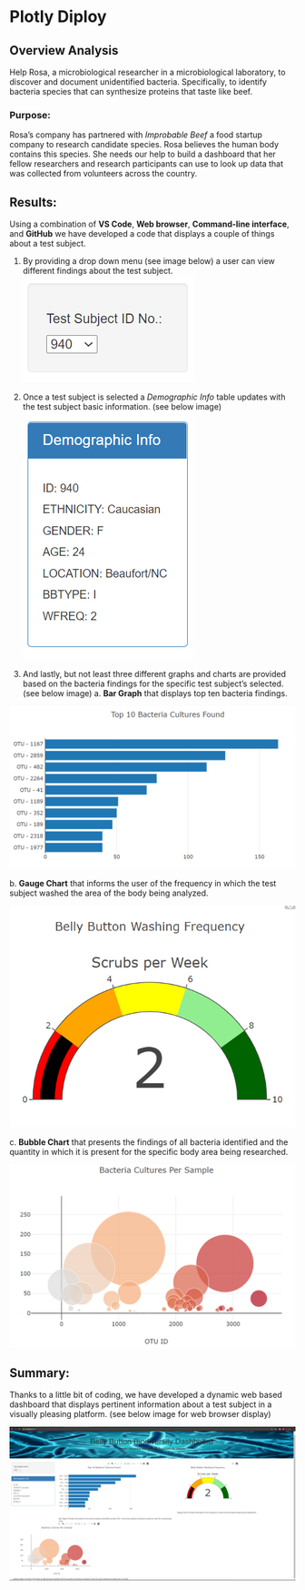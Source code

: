 # Plotly Diploy

## Overview Analysis
Help Rosa, a microbiological researcher in a microbiological laboratory, to discover and document unidentified bacteria.  Specifically, to identify bacteria species that can synthesize proteins that taste like beef. 
### Purpose:
Rosa’s company has partnered with *Improbable Beef* a food startup company to research candidate species. Rosa believes the human body contains this species. She needs our help to build a dashboard that her fellow researchers and research participants can use to look up data that was collected from volunteers across the country. 

## Results:
Using a combination of **VS Code**, **Web browser**, **Command-line interface**, and **GitHub** we have developed a code that displays a couple of things about a test subject. 
1. By providing a drop down menu (see image below) a user can view different findings about the test subject.
![]( https://github.com/Apollo619/plotly_diploy/blob/main/resources/test%20subject.PNG)

2. Once a test subject is selected a *Demographic Info* table updates with the test subject basic information. (see below image)
![]( https://github.com/Apollo619/plotly_diploy/blob/main/resources/demographic%20info.PNG)

3. And lastly, but not least three different graphs and charts are provided based on the bacteria findings for the specific test subject’s selected. (see below image)
   a. **Bar Graph** that displays top ten bacteria findings.
	
![]( https://github.com/Apollo619/plotly_diploy/blob/main/resources/bar.PNG)

   b. **Gauge Chart** that informs the user of the frequency in which the test subject washed the area of the body being analyzed. 
	
![]( https://github.com/Apollo619/plotly_diploy/blob/main/resources/gauge.PNG)

   c. **Bubble Chart** that presents the findings of all bacteria identified and the quantity in which it is present for the specific body area being researched. 
	
![]( https://github.com/Apollo619/plotly_diploy/blob/main/resources/bubble.PNG)

## Summary:
Thanks to a little bit of coding, we have developed a dynamic web based dashboard that displays pertinent information about a test subject in a visually pleasing platform. (see below image for web browser display)

![]( https://github.com/Apollo619/plotly_diploy/blob/main/resources/overview.PNG)
